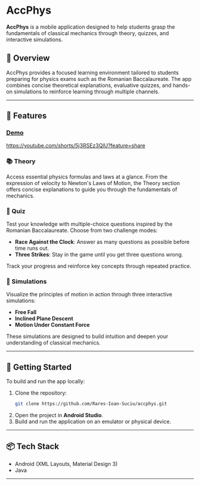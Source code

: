 # AccPhys

**AccPhys** is a mobile application designed to help students grasp the fundamentals of classical mechanics through theory, quizzes, and interactive simulations.

## 📖 Overview

AccPhys provides a focused learning environment tailored to students preparing for physics exams such as the Romanian Baccalaureate. The app combines concise theoretical explanations, evaluative quizzes, and hands-on simulations to reinforce learning through multiple channels.

---

## 🔹 Features

### [Demo](https://youtube.com/shorts/5j3RSEz3QlU?feature=share)
https://youtube.com/shorts/5j3RSEz3QlU?feature=share

### 📚 Theory
Access essential physics formulas and laws at a glance. From the expression of velocity to Newton's Laws of Motion, the Theory section offers concise explanations to guide you through the fundamentals of mechanics.

### 📝 Quiz
Test your knowledge with multiple-choice questions inspired by the Romanian Baccalaureate. Choose from two challenge modes:
- **Race Against the Clock**: Answer as many questions as possible before time runs out.
- **Three Strikes**: Stay in the game until you get three questions wrong.

Track your progress and reinforce key concepts through repeated practice.

### 🔬 Simulations
Visualize the principles of motion in action through three interactive simulations:
- **Free Fall**
- **Inclined Plane Descent**
- **Motion Under Constant Force**

These simulations are designed to build intuition and deepen your understanding of classical mechanics.

---

## 🚀 Getting Started

To build and run the app locally:

1. Clone the repository:
   ```bash
   git clone https://github.com/Rares-Ioan-Suciu/accphys.git
   ```
2. Open the project in **Android Studio**.
3. Build and run the application on an emulator or physical device.

---

## 📦 Tech Stack

- Android (XML Layouts, Material Design 3)
- Java

---
